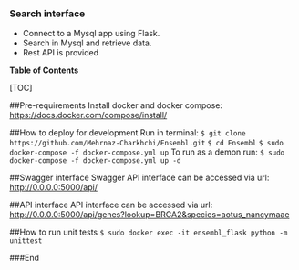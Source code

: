 ### Search interface

- Connect to a Mysql app using Flask.
- Search in Mysql and retrieve data.
- Rest API is provided





**Table of Contents**

[TOC]

##Pre-requirements
Install docker and docker compose:
https://docs.docker.com/compose/install/

##How to deploy for development
Run in terminal:
`$ git clone https://github.com/Mehrnaz-Charkhchi/Ensembl.git`
`$ cd Ensembl`
`$ sudo docker-compose -f docker-compose.yml up`
To run as a demon run:
`$ sudo docker-compose -f docker-compose.yml up -d`

##Swagger interface
Swagger API interface can be accessed via url:
http://0.0.0.0:5000/api/

##API interface
API interface can be accessed via url:
http://0.0.0.0:5000/api/genes?lookup=BRCA2&species=aotus_nancymaae

##How to run unit tests
`$ sudo docker exec -it ensembl_flask python -m unittest`


###End
